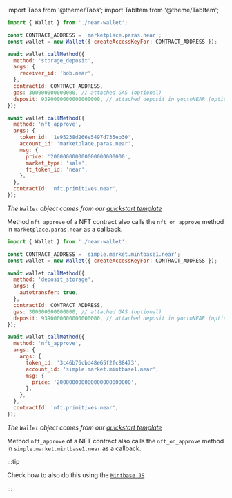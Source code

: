 import Tabs from '@theme/Tabs';
import TabItem from '@theme/TabItem';

<Tabs groupId="nft-contract-tabs" className="file-tabs">
<TabItem value="Paras" label="Paras">

```js
import { Wallet } from './near-wallet';

const CONTRACT_ADDRESS = 'marketplace.paras.near';
const wallet = new Wallet({ createAccessKeyFor: CONTRACT_ADDRESS });

await wallet.callMethod({
  method: 'storage_deposit',
  args: {
    receiver_id: 'bob.near',
  },
  contractId: CONTRACT_ADDRESS,
  gas: 300000000000000, // attached GAS (optional)
  deposit: 9390000000000000000, // attached deposit in yoctoNEAR (optional)
});

await wallet.callMethod({
  method: 'nft_approve',
  args: {
    token_id: '1e95238d266e5497d735eb30',
    account_id: 'marketplace.paras.near',
    msg: {
      price: '200000000000000000000000',
      market_type: 'sale',
      ft_token_id: 'near',
    },
  },
  contractId: 'nft.primitives.near',
});
```

_The `Wallet` object comes from our [quickstart template](https://github.com/near-examples/hello-near-examples/blob/main/frontend/near-wallet.js)_

Method `nft_approve` of a NFT contract also calls the `nft_on_approve` method in `marketplace.paras.near` as a callback.

</TabItem>

<TabItem value="Mintbase" label="Mintbase">

```js
import { Wallet } from './near-wallet';

const CONTRACT_ADDRESS = 'simple.market.mintbase1.near';
const wallet = new Wallet({ createAccessKeyFor: CONTRACT_ADDRESS });

await wallet.callMethod({
  method: 'deposit_storage',
  args: {
    autotransfer: true,
  },
  contractId: CONTRACT_ADDRESS,
  gas: 300000000000000, // attached GAS (optional)
  deposit: 9390000000000000000, // attached deposit in yoctoNEAR (optional)
});

await wallet.callMethod({
  method: 'nft_approve',
  args: {
    args: {
      token_id: '3c46b76cbd48e65f2fc88473',
      account_id: 'simple.market.mintbase1.near',
      msg: {
        price: '200000000000000000000000',
      },
    },
  },
  contractId: 'nft.primitives.near',
});
```

_The `Wallet` object comes from our [quickstart template](https://github.com/near-examples/hello-near-examples/blob/main/frontend/near-wallet.js)_

Method `nft_approve` of a NFT contract also calls the `nft_on_approve` method in `simple.market.mintbase1.near` as a callback.

:::tip

Check how to also do this using the [`Mintbase JS`](https://docs.mintbase.xyz/dev/mintbase-sdk-ref/sdk/list)

:::

</TabItem>

</Tabs>
